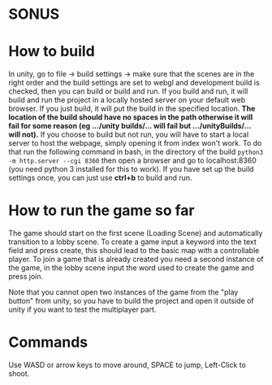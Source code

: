# SONUS

# How to build
In unity, go to file -> build settings -> make sure that the scenes are in the right order and the build settings are set to webgl and development build is checked, then you can build or build and run. If you build and run, it will build and run the project in a locally hosted server on your default web browser. If you just build, it will put the build in the specified location. **The location of the build should have no spaces in the path otherwise it will fail for some reason (eg .../unity builds/... will fail but .../unityBuilds/... will not).** If you choose to build but not run, you will have to start a local server to host the webpage, simply opening it from index won't work. To do that run the following command in bash, in the directory of the build ``` python3 -m http.server --cgi 8360 ``` then open a browser and go to localhost:8360 (you need python 3 installed for this to work).
If you have set up the build settings once, you can just use **ctrl+b** to build and run. 

# How to run the game so far

The game should start on the first scene (Loading Scene) and automatically transition to a lobby scene. To create a game input a keyword into the text field and press create, this should lead to the basic map with a controllable player. To join a game that is already created you need a second instance of the game, in the lobby scene input the word used to create the game and press join.

Note that you cannot open two instances of the game from the "play button" from unity, so you have to build the project and open it outside of unity if you want to test the multiplayer part.

# Commands

Use WASD or arrow keys to move around, SPACE to jump, Left-Click to shoot.
